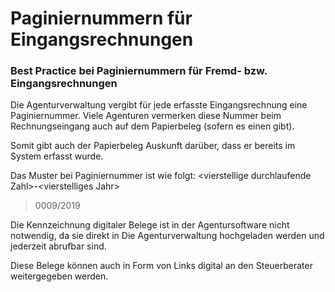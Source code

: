 # Paginiernummern für Eingangsrechnungen

### **Best Practice bei** Paginiernummern für Fremd- bzw. Eingangsrechnungen

Die Agenturverwaltung vergibt für jede erfasste Eingangsrechnung eine Paginiernummer. Viele Agenturen vermerken diese Nummer beim Rechnungseingang auch auf dem Papierbeleg (sofern es einen gibt).

Somit gibt auch der Papierbeleg Auskunft darüber, dass er bereits im System erfasst wurde.

Das Muster bei Paginiernummer ist wie folgt: \<vierstellige durchlaufende Zahl>-\<vierstelliges Jahr>

> 0009/2019

Die Kennzeichnung digitaler Belege ist in der Agentursoftware nicht notwendig, da sie direkt in Die Agenturverwaltung hochgeladen werden und jederzeit abrufbar sind.

Diese Belege können auch in Form von Links digital an den Steuerberater weitergegeben werden.
